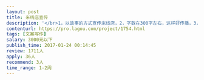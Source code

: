 ```yaml
---                
layout: post       
title: 米线店宣传           
description: '</br>1，以故事的方式宣传米线店，2，字数在300字左右，这样好传播，3，可以朋友圈转发就可以，不用搜集顾客资料，不用与顾客互动！4，可以适度的借鉴，夸张。</br>'     
contenturl: https://pro.lagou.com/project/1754.html      
tags: [文案写作]            
salary: 3000元以下          
publish_time: 2017-01-24 00:14:45         
review: 1711人                   
apply: 36人                   
recommend: 3人                   
time_range: 1-2周              
---                 
```

